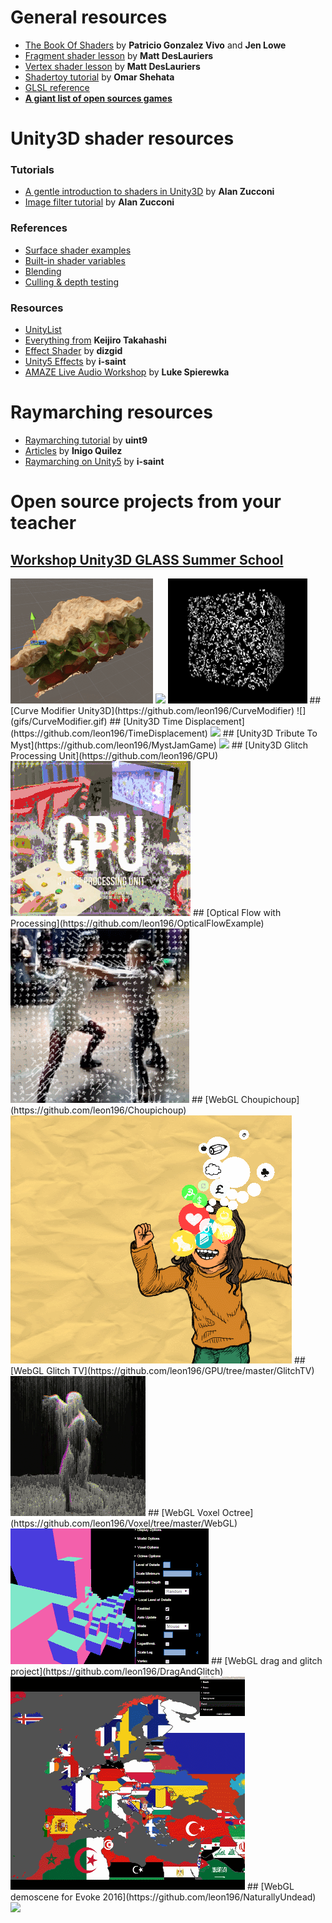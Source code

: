 # General resources
- [The Book Of Shaders](https://thebookofshaders.com) by **Patricio Gonzalez Vivo** and **Jen Lowe**
- [Fragment shader lesson]( https://github.com/Jam3/jam3-lesson-webgl-shader-intro) by **Matt DesLauriers**
- [Vertex shader lesson](https://github.com/Jam3/jam3-lesson-webgl-shader-threejs) by **Matt DesLauriers**
- [Shadertoy tutorial](http://gamedevelopment.tutsplus.com/tutorials/a-beginners-guide-to-coding-graphics-shaders--cms-23313) by **Omar Shehata**
- [GLSL reference](http://www.shaderific.com/glsl/)
- [**A giant list of open sources games**](https://github.com/gloomyson/games)

# Unity3D shader resources

### Tutorials
- [A gentle introduction to shaders in Unity3D](http://www.alanzucconi.com/2015/06/10/a-gentle-introduction-to-shaders-in-unity3d/) by **Alan Zucconi**
- [Image filter tutorial](http://www.alanzucconi.com/2015/07/08/screen-shaders-and-postprocessing-effects-in-unity3d/) by **Alan Zucconi**

### References
- [Surface shader examples](http://docs.unity3d.com/Manual/SL-SurfaceShaderExamples.html)
- [Built-in shader variables](https://docs.unity3d.com/Manual/SL-UnityShaderVariables.html)
- [Blending](https://docs.unity3d.com/Manual/SL-Blend.html)
- [Culling & depth testing](https://docs.unity3d.com/Manual/SL-CullAndDepth.html)

### Resources

- [UnityList](http://unitylist.com/browse/effects)
- [Everything from](https://github.com/keijiro) **Keijiro Takahashi**
- [Effect Shader](https://github.com/inoook/EffectShader) by **dizgid**
- [Unity5 Effects](https://github.com/i-saint/Unity5Effects) by **i-saint**
- [AMAZE Live Audio Workshop](https://github.com/Spierek/AMAZE-Live-Audio-Workshop) by **Luke Spierewka**

# Raymarching resources

- [Raymarching tutorial]( http://9bitscience.blogspot.fr/2013/07/raymarching-distance-fields_14.html) by **uint9**
- [Articles]( http://iquilezles.org/www/index.htm) by **Inigo Quilez**
- [Raymarching on Unity5](https://github.com/i-saint/RaymarchingOnUnity5) by **i-saint**

# Open source projects from your teacher

## [Workshop Unity3D GLASS Summer School](https://github.com/leon196/GLASSSchool)
<img src="gifs/WorkshopGlass1.gif" height=200>
<img src="gifs/WorkshopGlass2.gif" height=200>
<img src="gifs/WorkshopGlass3.gif" height=200>
## [Curve Modifier Unity3D](https://github.com/leon196/CurveModifier)
![](gifs/CurveModifier.gif)
## [Unity3D Time Displacement](https://github.com/leon196/TimeDisplacement)
<img src="gifs/TimeDisplacement.gif">
## [Unity3D Tribute To Myst](https://github.com/leon196/MystJamGame)
<img src="gifs/TributeToMyst.gif">
## [Unity3D Glitch Processing Unit](https://github.com/leon196/GPU)
<img src="gifs/GPU.gif">
## [Optical Flow with Processing](https://github.com/leon196/OpticalFlowExample)
<img src="gifs/OpticalFlow.gif">
## [WebGL Choupichoup](https://github.com/leon196/Choupichoup)
<img src="gifs/Choupichoup.gif">
## [WebGL Glitch TV](https://github.com/leon196/GPU/tree/master/GlitchTV)
<img src="gifs/VJ.gif">
## [WebGL Voxel Octree](https://github.com/leon196/Voxel/tree/master/WebGL)
<img src="gifs/Octree.gif">
## [WebGL drag and glitch project](https://github.com/leon196/DragAndGlitch)
<img src="gifs/DragAndGlitch.gif">
## [WebGL demoscene for Evoke 2016](https://github.com/leon196/NaturallyUndead)
<img src="gifs/naturallyUndead.gif">
